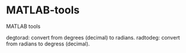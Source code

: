# MATLAB-tools
MATLAB tools

degtorad: convert from degrees (decimal) to radians.
radtodeg: convert from radians to degress (decimal).
